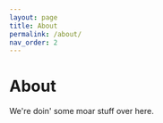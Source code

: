```yaml
---
layout: page
title: About
permalink: /about/
nav_order: 2
---
```


# About

We're doin' some moar stuff over here.